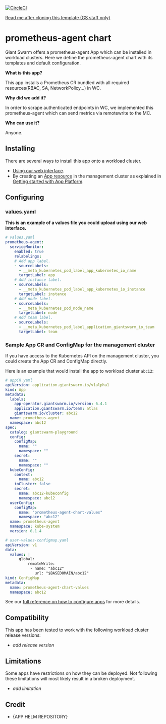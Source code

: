 [![CircleCI](https://circleci.com/gh/giantswarm/prometheus-agent-app.svg?style=shield)](https://circleci.com/gh/giantswarm/prometheus-agent-app)

[Read me after cloning this template (GS staff only)](https://intranet.giantswarm.io/docs/dev-and-releng/app-developer-processes/adding_app_to_appcatalog/)

# prometheus-agent chart

Giant Swarm offers a prometheus-agent App which can be installed in workload clusters.
Here we define the prometheus-agent chart with its templates and default configuration.

**What is this app?**

This app installs a Prometheus CR bundled with all required resources(RBAC, SA, NetworkPolicy...) in WC.

**Why did we add it?**

In order to scrape authenticated endpoints in WC, we implemented this prometheus-agent which can send metrics via remotewrite to the MC.

**Who can use it?**

Anyone.

## Installing

There are several ways to install this app onto a workload cluster.

- [Using our web interface](https://docs.giantswarm.io/ui-api/web/app-platform/#installing-an-app).
- By creating an [App resource](https://docs.giantswarm.io/ui-api/management-api/crd/apps.application.giantswarm.io/) in the management cluster as explained in [Getting started with App Platform](https://docs.giantswarm.io/app-platform/getting-started/).

## Configuring

### values.yaml

**This is an example of a values file you could upload using our web interface.**

```yaml
# values.yaml
prometheus-agent:
  serviceMonitor:
    enabled: true
    relabelings:
    # Add app label.
    - sourceLabels:
      - __meta_kubernetes_pod_label_app_kubernetes_io_name
      targetLabel: app
    # Add instance label.
    - sourceLabels:
      - __meta_kubernetes_pod_label_app_kubernetes_io_instance
      targetLabel: instance
    # Add node label.
    - sourceLabels:
      - __meta_kubernetes_pod_node_name
      targetLabel: node
    # Add team label.
    - sourceLabels:
      - __meta_kubernetes_pod_label_application_giantswarm_io_team
      targetLabel: team
```

### Sample App CR and ConfigMap for the management cluster

If you have access to the Kubernetes API on the management cluster, you could create
the App CR and ConfigMap directly.

Here is an example that would install the app to
workload cluster `abc12`:

```yaml
# appCR.yaml
apiVersion: application.giantswarm.io/v1alpha1
kind: App
metadata:
  labels:
    app-operator.giantswarm.io/version: 6.4.1
    application.giantswarm.io/team: atlas
    giantswarm.io/cluster: abc12
  name: prometheus-agent
  namespace: abc12
spec:
  catalog: giantswarm-playground
  config:
    configMap:
      name: ""
      namespace: ""
    secret:
      name: ""
      namespace: ""
  kubeConfig:
    context:
      name: abc12
    inCluster: false
    secret:
      name: abc12-kubeconfig
      namespace: abc12
  userConfig:
    configMap:
      name: "prometheus-agent-chart-values"
      namespace: "abc12"    
  name: prometheus-agent
  namespace: kube-system
  version: 0.1.4
```

```yaml
# user-values-configmap.yaml
apiVersion: v1
data:
  values: |
      global:
          remoteWrite:
           - name: "abc12" 
             url: "$BASEDOMAIN/abc12"
kind: ConfigMap
metadata:
  name: prometheus-agent-chart-values
  namespace: abc12
```

See our [full reference on how to configure apps](https://docs.giantswarm.io/app-platform/app-configuration/) for more details.

## Compatibility

This app has been tested to work with the following workload cluster release versions:

- _add release version_

## Limitations

Some apps have restrictions on how they can be deployed.
Not following these limitations will most likely result in a broken deployment.

- _add limitation_

## Credit

- {APP HELM REPOSITORY}
